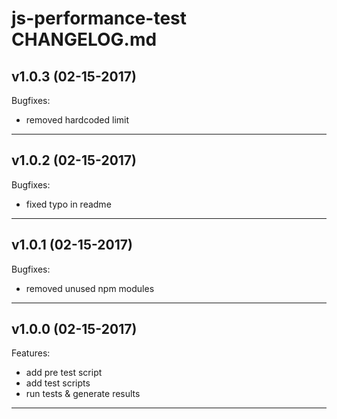 # js-performance-test CHANGELOG.md

## v1.0.3 (02-15-2017)

Bugfixes:
- removed hardcoded limit

---
## v1.0.2 (02-15-2017)

Bugfixes:
- fixed typo in readme

---
## v1.0.1 (02-15-2017)

Bugfixes:
- removed unused npm modules

---
## v1.0.0 (02-15-2017)

Features:
- add pre test script
- add test scripts
- run tests & generate results

---